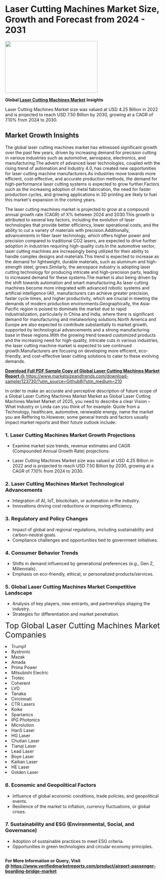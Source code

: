 <H1>Laser Cutting Machines Market Size, Growth and Forecast from 2024 - 2031</H1><img class="aligncenter size-medium wp-image-584254" src="https://thirdeyenews.in/wp-content/uploads/2024/09/Global-Market-Research-300x168.jpeg" alt="" width="300" height="168" /><p><strong>Global&nbsp;<a href="https://www.marketsizeandtrends.com/download-sample/123730/?utm_source=Github8j?utm_medium=210">Laser Cutting Machines Market</a> Insights</strong></p><p>Laser Cutting Machines Market size was valued at USD 4.25 Billion in 2022 and is projected to reach USD 7.50 Billion by 2030, growing at a CAGR of 7.10% from 2024 to 2030.</p><p><h2>Market Growth Insights</h2> <p>The global laser cutting machines market has witnessed significant growth over the past few years, driven by increasing demand for precision cutting in various industries such as automotive, aerospace, electronics, and manufacturing.The advent of advanced laser technologies, coupled with the rising trend of automation and Industry 4.0, has created new opportunities for laser cutting machine manufacturers.As industries move towards more efficient, cost-effective, and accurate production methods, the demand for high-performance laser cutting systems is expected to grow further.Factors such as the increasing adoption of metal fabrication, the need for faster production cycles, and growing applications in 3D printing are likely to fuel this market's expansion in the coming years.</p> <p><a href="#"></a></p> <p>The laser cutting machines market is projected to grow at a compound annual growth rate (CAGR) of X% between 2024 and 2030.This growth is attributed to several key factors, including the evolution of laser technologies that provide better efficiency, lower operational costs, and the ability to cut a variety of materials with precision.Additionally, advancements in fiber laser technology, which offers higher power and precision compared to traditional CO2 lasers, are expected to drive further adoption in industries requiring high-quality cuts.In the automotive sector, laser cutting machines are increasingly being utilized for their ability to handle complex designs and materials.This trend is expected to increase as the demand for lightweight, durable materials, such as aluminum and high-strength steel, grows.Similarly, the aerospace industry is adopting laser cutting technology for producing intricate and high-precision parts, leading to increased demand for these systems.The market is also being driven by the shift towards automation and smart manufacturing.As laser cutting machines become more integrated with advanced robotic systems and artificial intelligence (AI), manufacturers can achieve greater precision, faster cycle times, and higher productivity, which are crucial in meeting the demands of modern production environments.Geographically, the Asia-Pacific region is poised to dominate the market due to rapid industrialization, particularly in China and India, where there is significant demand for manufacturing and metalworking solutions.North America and Europe are also expected to contribute substantially to market growth, supported by technological advancements and a strong manufacturing base in these regions.With the growing trend toward customized products and the increasing need for high-quality, intricate cuts in various industries, the laser cutting machine market is expected to see continued growth.Manufacturers are focusing on developing more efficient, eco-friendly, and cost-effective laser cutting solutions to cater to these evolving demands.</p> <p><a href="#"></p><p><span class=""><strong>Download Full PDF Sample Copy of Global Laser Cutting Machines Market Report</strong> @ <a href="https://www.marketsizeandtrends.com/download-sample/123730/?utm_source=Github8j?utm_medium=210" target="_blank">https://www.marketsizeandtrends.com/download-sample/123730/?utm_source=Github8j?utm_medium=210</a></span></p><p>In order to make an accurate and perceptive description of future scope of a Global&nbsp;Laser Cutting Machines Market Market as Global&nbsp;Laser Cutting Machines Market Market of 2025, you need to describe a clear Vision &ndash; What Industry or Linda can you think of for example: Quote from a Technology, healthcare, automotive, renewable energy, name the market you are Reffering to.However, some general trends and factors usually impact market reports and their future outlook include:</p><h3>1.&nbsp;<strong>Laser Cutting Machines Market Growth Projections</strong></h3><ul><li>Examine market size trends, revenue estimates and CAGR (Compounded Annual Growth Rate) projections.</li><li><p>Laser Cutting Machines Market size was valued at USD 4.25 Billion in 2022 and is projected to reach USD 7.50 Billion by 2030, growing at a CAGR of 7.10% from 2024 to 2030.</p></li></ul><h3>2.&nbsp;<strong>Laser Cutting Machines Market Technological Advancements</strong></h3><ul><li>Integration of AI, IoT, blockchain, or automation in the industry.</li><li>Innovations driving cost reductions or improving efficiency.</li></ul><h3>3.&nbsp;<strong>Regulatory and Policy Changes</strong></h3><ul><li>Impact of global and regional regulations, including sustainability and carbon-neutral goals.</li><li>Compliance challenges and opportunities tied to government initiatives.</li></ul><h3>4.&nbsp;<strong>Consumer Behavior Trends</strong></h3><ul><li>Shifts in demand influenced by generational preferences (e.g., Gen Z, Millennials).</li><li>Emphasis on eco-friendly, ethical, or personalized products/services.</li></ul><h3>5.&nbsp;<strong>Global Laser Cutting Machines Market Competitive Landscape</strong></h3><ul><li>Analysis of key players, new entrants, and partnerships shaping the industry.</li><li>Strategies for differentiation and market penetration.</li></ul><p data-pm-slice="1 1 []"><span style="color: inherit; font-family: inherit; font-size: 25px;">Top Global Laser Cutting Machines Market Companies</span></p><div class="" data-test-id=""><p><li>Trumpf</li><li> Bystronic</li><li> Mazak</li><li> Amada</li><li> Prima Power</li><li> Mitsubishi Electric</li><li> Trotec</li><li> Coherent</li><li> LVD</li><li> Tanaka</li><li> Cincinnati</li><li> CTR Lasers</li><li> Koike</li><li> Spartanics</li><li> IPG Photonics</li><li> Microlution</li><li> HanS Laser</li><li> HG Laser</li><li> Chutian Laser</li><li> Tianqi Laser</li><li> Lead Laser</li><li> Boye Laser</li><li> Kaitian Laser</li><li> HE Laser</li><li> Golden Laser</li></p></div><h3>6.&nbsp;<strong>Economic and Geopolitical Factors</strong></h3><ul><li>Influence of global economic conditions, trade policies, and geopolitical events.</li><li>Resilience of the market to inflation, currency fluctuations, or global crises.</li></ul><h3>7.&nbsp;<strong>Sustainability and ESG (Environmental, Social, and Governance)</strong></h3><ul><li>Adoption of sustainable practices to meet ESG criteria.</li><li>Opportunities in green technologies and circular economy principles.</li></ul><h2><strong style="font-size: 14px;">For More Information or Query, Visit @&nbsp;</strong><a style="background-color: #ffffff; font-size: 14px;" href="https://www.marketsizeandtrends.com/report/laser-cutting-machines-market/" target="_blank">https://www.verifiedmarketreports.com/product/airport-passenger-boarding-bridge-market</a></h2>